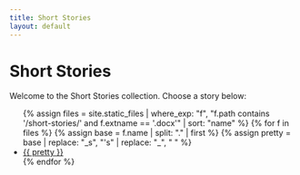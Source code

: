 ```yaml
---
title: Short Stories
layout: default
---
```


# Short Stories

Welcome to the Short Stories collection. Choose a story below:

<ul class="story-list">
{% assign files = site.static_files 
   | where_exp: "f", "f.path contains '/short-stories/' and f.extname == '.docx'" 
   | sort: "name" %}
{% for f in files %}
  {% assign base  = f.name | split: "." | first %}
  {% assign pretty = base 
     | replace: "_s", "'s" 
     | replace: "_", " " %}
  <li><a href="{{ f.path | relative_url }}">{{ pretty }}</a></li>
{% endfor %}
</ul>
